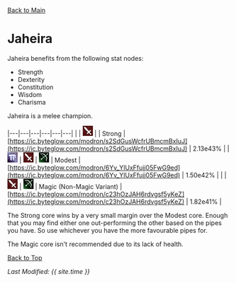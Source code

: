 [Back to Main](index.md)

# Jaheira

Jaheira benefits from the following stat nodes:
* Strength
* Dexterity
* Constitution
* Wisdom
* Charisma

Jaheira is a melee champion.

|---|---|---|---|---|---|
|   | ![Melee Icon](images\melee.png) |   | Strong | [https://ic.byteglow.com/modron/s2SdGusWcfrUBmcmBxIuJ](https://ic.byteglow.com/modron/s2SdGusWcfrUBmcmBxIuJ) | 2.13e43% |
| ![Magic Icon](images\magic.png) | ![Melee Icon](images\melee.png) | ![Ranged Icon](images\ranged.png) | Modest | [https://ic.byteglow.com/modron/6Yv_YlUxFfujj05FwG9ed](https://ic.byteglow.com/modron/6Yv_YlUxFfujj05FwG9ed) | 1.50e42% |
|   | ![Melee Icon](images\melee.png) | ![Ranged Icon](images\ranged.png) | Magic (Non-Magic Variant) | [https://ic.byteglow.com/modron/c23hOzJAH6rdvgsf5yKeZ](https://ic.byteglow.com/modron/c23hOzJAH6rdvgsf5yKeZ) | 1.82e41% |

The Strong core wins by a very small margin over the Modest core. Enough that you may find either one out-performing the other based on the pipes you have. So use whichever you have the more favourable pipes for.

The Magic core isn't recommended due to its lack of health.

[Back to Top](#top)

*Last Modified: {{ site.time }}*